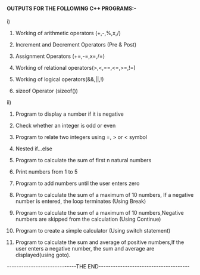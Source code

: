 #### OUTPUTS FOR THE FOLLOWING C++ PROGRAMS:-

i)

1. Working of arithmetic operators (+,-,%,x,/)


2. Increment and Decrement Operators (Pre & Post)


3. Assignment Operators (+=,-=,x=,/=)


4. Working of relational operators(>,<,==,<=,>=,!=)


5. Working of logical operators(&&,||,!)


6. sizeof Operator (sizeof())



ii)

1. Program to display a number if it is negative


2. Check whether an integer is odd or even


3. Program to relate two integers using =, > or < symbol


4. Nested if...else


5. Program to calculate the sum of first n natural numbers


6. Print numbers from 1 to 5


7. Program to add numbers until the user enters zero


8. Program to calculate the sum of a maximum of 10 numbers, If a negative number is entered, the loop terminates (Using Break)


9.  Program to calculate the sum of a maximum of 10 numbers,Negative numbers are skipped from the calculation (Using Continue)


10. Program to create a simple calculator (Using switch statement)


11. Program to calculate the sum and average of positive numbers,If the user enters a negative number, the sum and average are displayed(using goto).


-----------------------------THE END--------------------------------------
